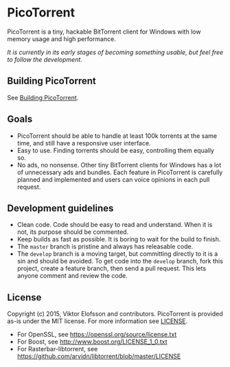 # PicoTorrent

PicoTorrent is a tiny, hackable BitTorrent client for Windows with low memory
usage and high performance.

*It is currently in its early stages of becoming something usable, but feel
free to follow the development.*


## Building PicoTorrent

See [Building PicoTorrent](docs/Building-PicoTorrent.md).


## Goals

* PicoTorrent should be able to handle at least 100k torrents at the same time,
  and still have a responsive user interface.
* Easy to use. Finding torrents should be easy, controlling them equally so.
* No ads, no nonsense. Other tiny BitTorrent clients for Windows has a lot of
  unnecessary ads and bundles. Each feature in PicoTorrent is carefully planned
  and implemented and users can voice opinions in each pull request.


## Development guidelines

* Clean code. Code should be easy to read and understand. When it is not, its
  purpose should be commented.
* Keep builds as fast as possible. It is boring to wait for the build to finish.
* The `master` branch is pristine and always has releasable code.
* The `develop` branch is a moving target, but committing directly to it is a
  sin and should be avoided. To get code into the `develop` branch, fork this
  project, create a feature branch, then send a pull request. This lets anyone
  comment and review the code.


## License

Copyright (c) 2015, Viktor Elofsson and contributors. PicoTorrent is provided
as-is under the MIT license. For more information see
[LICENSE](https://github.com/picotorrent/picotorrent/blob/develop/LICENSE).

* For OpenSSL, see https://openssl.org/source/license.txt
* For Boost, see http://www.boost.org/LICENSE_1_0.txt
* For Rasterbar-libtorrent, see https://github.com/arvidn/libtorrent/blob/master/LICENSE
